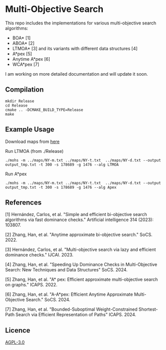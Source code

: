 # Multi-Objective Search

This repo includes the implementations for various multi-objective search algorithms:

+ BOA* [1]
+ ABOA* [2]
+ LTMOA* [3] and its variants with different data structures [4]
+ A*pex [5]
+ Anytime A*pex [6]
+ WCA*pex [7]

I am working on more detailed documentation and will update it soon.

## Compilation
```
mkdir Release
cd Release
cmake .. -DCMAKE_BUILD_TYPE=Release
make
```

## Example Usage

Download maps from [here](https://drive.google.com/file/d/1U_E9un7jOV1qNOnizFCqG-HPKHonx2X5/view?usp=share_link) 

Run LTMOA (from ./Release)
```
./mohs -m ../maps/NY-m.txt ../maps/NY-t.txt  ../maps/NY-d.txt --output output_tmp.txt -t 300 -s 178689 -g 1476 --alg LTMOA
```

Run A*pex
```
./mohs -m ../maps/NY-m.txt ../maps/NY-t.txt  ../maps/NY-d.txt --output output_tmp.txt -t 300 -s 178689 -g 1476 --alg Apex
```


## References
[1] Hernández, Carlos, et al. "Simple and efficient bi-objective search algorithms via fast dominance checks." Artificial intelligence 314 (2023): 103807.

[2] Zhang, Han, et al. "Anytime approximate bi-objective search." SoCS. 2022.

[3] Hernández, Carlos, et al. "Multi-objective search via lazy and efficient dominance checks." IJCAI. 2023.

[4] Zhang, Han, et al. "Speeding Up Dominance Checks in Multi-Objective Search: New Techniques and Data Structures" SoCS. 2024.

[5] Zhang, Han, et al. "A* pex: Efficient approximate multi-objective search on graphs." ICAPS. 2022.

[6] Zhang, Han, et al. "A-A*pex: Efficient Anytime Approximate Multi-Objective Search." SoCS. 2024.

[7] Zhang, Han, et al. "Bounded-Suboptimal Weight-Constrained Shortest-Path Search via Efficient Representation of Paths" ICAPS. 2024.

## Licence
[AGPL-3.0](https://opensource.org/licenses/AGPL-3.0)

